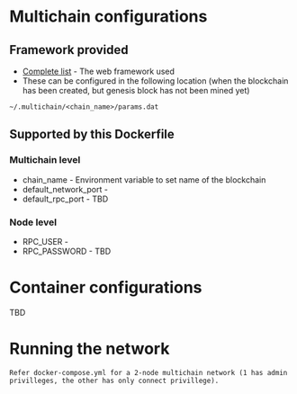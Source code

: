 # Multichain configurations

## Framework provided
* [Complete list](https://www.multichain.com/developers/blockchain-parameters/) - The web framework used
* These can be configured in the following location (when the blockchain has been created, but genesis block has not been mined yet)
```
~/.multichain/<chain_name>/params.dat
```

## Supported by this Dockerfile

### Multichain level
* chain_name - Environment variable to set name of the blockchain
* default_network_port - 
* default_rpc_port - 
TBD

### Node level
* RPC_USER - 
* RPC_PASSWORD - 
TBD

# Container configurations
TBD

# Running the network
```
Refer docker-compose.yml for a 2-node multichain network (1 has admin privilleges, the other has only connect privillege).
```
